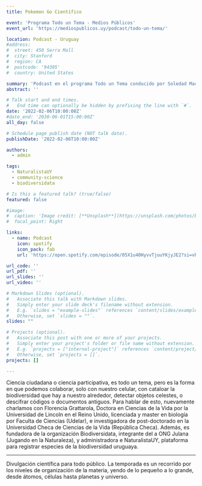 ```yaml
---
title: Pokemon Go Científico

event: 'Programa Todo un Tema - Medios Públicos'
event_url: 'https://mediospublicos.uy/podcast/todo-un-tema/'

location: Podcast - Uruguay
#address:
#  street: 450 Serra Mall
#  city: Stanford
#  region: CA
#  postcode: '94305'
#  country: United States

summary: 'Podcast en el programa Todo un Tema conducido por Soledad Machado'
abstract: ''

# Talk start and end times.
#   End time can optionally be hidden by prefixing the line with `#`.
date: '2022-02-06T10:00:00Z'
#date_end: '2030-06-01T15:00:00Z'
all_day: false

# Schedule page publish date (NOT talk date).
publishDate: '2022-02-06T10:00:00Z'

authors:
  - admin

tags:
  - NaturalistaUY
  - community-science
  - biodiversidata

# Is this a featured talk? (true/false)
featured: false

#image:
#  caption: 'Image credit: [**Unsplash**](https://unsplash.com/photos/bzdhc5b3Bxs)'
#  focal_point: Right

links:
  - name: Podcast
    icon: spotify
    icon_pack: fab
    url: 'https://open.spotify.com/episode/05X1u40HyvvTjuuYKjyJE2?si=vh-coQ1XRTuNyuyb57V8LQ'

url_code: ''
url_pdf: ''
url_slides: ''
url_video: ''

# Markdown Slides (optional).
#   Associate this talk with Markdown slides.
#   Simply enter your slide deck's filename without extension.
#   E.g. `slides = "example-slides"` references `content/slides/example-slides.md`.
#   Otherwise, set `slides = ""`.
slides: ""

# Projects (optional).
#   Associate this post with one or more of your projects.
#   Simply enter your project's folder or file name without extension.
#   E.g. `projects = ["internal-project"]` references `content/project/deep-learning/index.md`.
#   Otherwise, set `projects = []`.
projects: []

---
```


Ciencia ciudadana o ciencia participativa, es todo un tema, pero es la forma en que podemos colaborar, solo con nuestro celular, con cataloar la biodiversidad que hay a nuestro alrededor, detectar objetos celestes, o descifrar códigos o documentos antiguos. Para hablar de esto, nuevamente charlamos con Florencia Grattarola, Doctora en Ciencias de la Vida por la Universidad de Lincoln en el Reino Unido, licenciada y master en biología por Faculta de Ciencias (Udelar), e investigadora de post-doctorado en la Universidad Checa de Ciencias de la Vida (República Checa). Además, es fundadora de la organización Biodiversidata, integrante del a ONG Julana (Jugando en la Naturaleza), y administradora e NaturalistaUY, plataforma para registrar especies de la biodiversidad uruguaya.

---

Divulgación científica para todo público. La temporada es un recorrido por los niveles de organización de la materia, yendo de lo pequeño a lo grande, desde átomos, células hasta planetas y universo.

